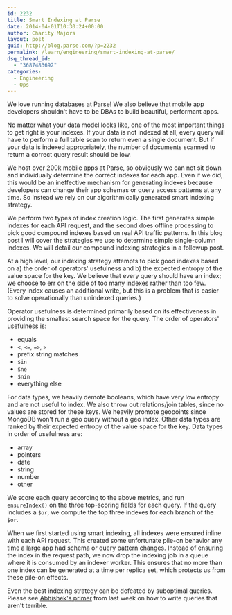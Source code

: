 ```yaml
---
id: 2232
title: Smart Indexing at Parse
date: 2014-04-01T10:30:24+00:00
author: Charity Majors
layout: post
guid: http://blog.parse.com/?p=2232
permalink: /learn/engineering/smart-indexing-at-parse/
dsq_thread_id:
  - "3687483692"
categories:
  - Engineering
  - Ops
---
```

We love running databases at Parse! We also believe that mobile app developers shouldn't have to be DBAs to build beautiful, performant apps.

No matter what your data model looks like, one of the most important things to get right is your indexes. If your data is not indexed at all, every query will have to perform a full table scan to return even a single document. But if your data is indexed appropriately, the number of documents scanned to return a correct query result should be low.

We host over 200k mobile apps at Parse, so obviously we can not sit down and individually determine the correct indexes for each app. Even if we did, this would be an ineffective mechanism for generating indexes because developers can change their app schemas or query access patterns at any time. So instead we rely on our algorithmically generated smart indexing strategy.

We perform two types of index creation logic. The first generates simple indexes for each API request, and the second does offline processing to pick good compound indexes based on real API traffic patterns. In this blog post I will cover the strategies we use to determine simple single-column indexes. We will detail our compound indexing strategies in a followup post.

At a high level, our indexing strategy attempts to pick good indexes based on a) the order of operators' usefulness and b) the expected entropy of the value space for the key. We believe that every query should have an index; we choose to err on the side of too many indexes rather than too few. (Every index causes an additional write, but this is a problem that is easier to solve operationally than unindexed queries.)

Operator usefulness is determined primarily based on its effectiveness in providing the smallest search space for the query. The order of operators' usefulness is:

<ul class="standard-list">
  <li>
    equals
  </li>
  <li>
    <code>&lt;</code>, <code>&lt;=</code>, <code>=&gt;</code>, <code>&gt;</code>
  </li>
  <li>
    prefix string matches
  </li>
  <li>
    <code>$in</code>
  </li>
  <li>
    <code>$ne</code>
  </li>
  <li>
    <code>$nin</code>
  </li>
  <li>
    everything else
  </li>
</ul>

For data types, we heavily demote booleans, which have very low entropy and are not useful to index. We also throw out relations/join tables, since no values are stored for these keys. We heavily promote geopoints since MongoDB won't run a geo query without a geo index. Other data types are ranked by their expected entropy of the value space for the key. Data types in order of usefulness are:

<ul class="standard-list">
  <li>
    array
  </li>
  <li>
    pointers
  </li>
  <li>
    date
  </li>
  <li>
    string
  </li>
  <li>
    number
  </li>
  <li>
    other
  </li>
</ul>

We score each query according to the above metrics, and run `ensureIndex()` on the three top-scoring fields for each query. If the query includes a `$or`, we compute the top three indexes for each branch of the `$or`.

When we first started using smart indexing, all indexes were ensured inline with each API request. This created some unfortunate pile-on behavior any time a large app had schema or query pattern changes. Instead of ensuring the index in the request path, we now drop the indexing job in a queue where it is consumed by an indexer worker. This ensures that no more than one index can be generated at a time per replica set, which protects us from these pile-on effects.

Even the best indexing strategy can be defeated by suboptimal queries. Please see [Abhishek's primer](http://blog.parse.com/2014/03/27/efficient-parse-queries/) from last week on how to write queries that aren't terrible.